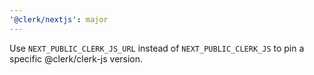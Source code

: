 ```yaml
---
'@clerk/nextjs': major
---
```


Use `NEXT_PUBLIC_CLERK_JS_URL` instead of `NEXT_PUBLIC_CLERK_JS` to pin a specific @clerk/clerk-js version.
